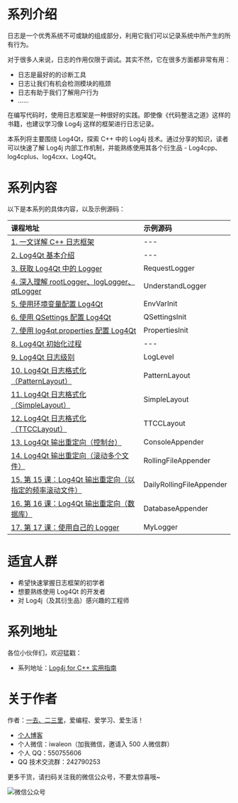 # 系列介绍

日志是一个优秀系统不可或缺的组成部分，利用它我们可以记录系统中所产生的所有行为。

对于很多人来说，日志的作用仅限于调试。其实不然，它在很多方面都非常有用：

- 日志是最好的的诊断工具
- 日志让我们有机会检测模块的瓶颈
- 日志有助于我们了解用户行为
- ……

在编写代码时，使用日志框架是一种很好的实践。即使像《代码整洁之道》这样的书籍，也建议学习像 Log4j 这样的框架进行日志记录。

本系列将主要围绕 Log4Qt，探索 C++ 中的 Log4j 技术。通过分享的知识，读者可以快速了解 Log4j 内部工作机制，并能熟练使用其各个衍生品 - Log4cpp、log4cplus、log4cxx、Log4Qt。

# 系列内容

以下是本系列的具体内容，以及示例源码：

课程地址 | 示例源码
:--- | :--- 
[1. 一文详解 C++ 日志框架](https://waleon.blog.csdn.net/article/details/109153251)  | ---
[2. Log4Qt 基本介绍](https://waleon.blog.csdn.net/article/details/78775354)  | ---
[3. 获取 Log4Qt 中的 Logger](https://waleon.blog.csdn.net/article/details/78779000)  | RequestLogger
[4. 深入理解 rootLogger、logLogger、qtLogger](https://waleon.blog.csdn.net/article/details/115436024)  | UnderstandLogger
[5. 使用环境变量配置 Log4Qt](https://waleon.blog.csdn.net/article/details/116810951) | EnvVarInit
[6. 使用 QSettings 配置 Log4Qt](https://waleon.blog.csdn.net/article/details/117393591)  | QSettingsInit
[7. 使用 log4qt.properties 配置 Log4Qt](https://waleon.blog.csdn.net/article/details/117936586)  | PropertiesInit
[8. Log4Qt 初始化过程](https://waleon.blog.csdn.net/article/details/119363354)  | ---
[9. Log4Qt 日志级别](https://waleon.blog.csdn.net/article/details/78845511)  | LogLevel
[10. Log4Qt 日志格式化（PatternLayout）](https://waleon.blog.csdn.net/article/details/119769780)  | PatternLayout
[11. Log4Qt 日志格式化（SimpleLayout）](https://waleon.blog.csdn.net/article/details/120124604)  | SimpleLayout
[12. Log4Qt 日志格式化（TTCCLayout）](https://waleon.blog.csdn.net/article/details/120340711)  | TTCCLayout
[13. Log4Qt 输出重定向（控制台）](https://waleon.blog.csdn.net/article/details/120715083)  | ConsoleAppender
[14. Log4Qt 输出重定向（滚动多个文件）](https://gitbook.cn/gitchat/column/5b2c5b29072e851cae4299f3/topic/5b2c6489072e851cae42a33e)  | RollingFileAppender
[15. 第 15 课：Log4Qt 输出重定向（以指定的频率滚动文件）](https://gitbook.cn/gitchat/column/5b2c5b29072e851cae4299f3/topic/5b2c649f072e851cae42a34f) | DailyRollingFileAppender
[16. 第 16 课：Log4Qt 输出重定向（数据库）](https://gitbook.cn/gitchat/column/5b2c5b29072e851cae4299f3/topic/5b2c64bb072e851cae42a360)  | DatabaseAppender
[17. 第 17 课：使用自己的 Logger](https://gitbook.cn/gitchat/column/5b2c5b29072e851cae4299f3/topic/5b67f32847a22a6d0f656aa8)  | MyLogger

# 适宜人群

- 希望快速掌握日志框架的初学者
- 想要熟练使用 Log4Qt 的开发者
- 对 Log4j（及其衍生品）感兴趣的工程师

# 系列地址

各位小伙伴们，欢迎猛戳：

- 系列地址：[Log4j for C++ 实用指南](http://gitbook.cn/gitchat/column/5b2c5b29072e851cae4299f3 "Log4j for C++ 实用指南")

# 关于作者

作者：[一去、二三里](https://waleon.blog.csdn.net/)，爱编程、爱学习、爱生活！

- [个人博客](https://waleon.blog.csdn.net/)
- 个人微信：iwaleon（加我微信，邀请入 500 人微信群）
- 个人 QQ：550755606
- QQ 技术交流群：242790253

更多干货，请扫码关注我的微信公众号，不要太惊喜哦~

![微信公众号](https://raw.githubusercontent.com/Waleon/DesignPatterns/master/assets/qrcode.jpg)
